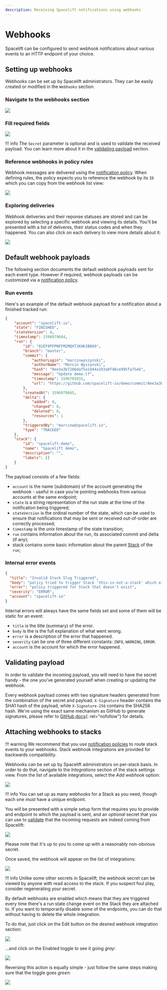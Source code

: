```yaml
---
description: Receiving Spacelift notifications using webhooks
---
```


# Webhooks

Spacelift can be configured to send webhook notifications about various events to an HTTP endpoint of your choice.

## Setting up webhooks

Webhooks can be set up by Spacelift administrators. They can be easily created or modified in the `Webhooks` section.

### Navigate to the webhooks section

![](<../assets/screenshots/named-hooks-nav.png>)

### Fill required fields

![](<../assets/screenshots/named-hooks1.png>)

!!! info
    The `Secret` parameter is optional and is used to validate the received payload.
    You can learn more about it in the [validating payload](webhooks.md#validating-payload) section.

### Reference webhooks in policy rules

Webhook messages are delivered using the [notification policy](../concepts/policy/notification-policy.md).
When defining rules, the policy expects you to reference the webhook by its `ID` which you
can copy from the webhook list view:

![](<../assets/screenshots/named-hooks2.png>)

### Exploring deliveries

Webhook deliveries and their reponse statuses are stored and can be explored by selecting a specific webhook
and viewing its details. You'll be presented with a list of deliveres, their status codes and when they happened.
You can also click on each delivery to view more details about it:

![](<../assets/screenshots/named-hooks3.png>)

## Default webhook payloads

The following section documents the default webhook payloads sent for each event type. However if required, webhook payloads can be customized via a [notification policy](../concepts/policy/notification-policy.md).

### Run events

Here's an example of the default webhook payload for a notification about a finished tracked run:

```json
{
    "account": "spacelift-io",
    "state": "FINISHED",
    "stateVersion": 4,
    "timestamp": 1596979684,
    "run": {
        "id": "01EF9PFPNFFM2MQXTJKHK1B869",
        "branch": "master",
        "commit": {
            "authorLogin": "marcinwyszynski",
            "authorName": "Marcin Wyszynski",
            "hash": "0ee3a3b7266daf5a1d44a193a0f48ce995fa75eb",
            "message": "Update demo.tf",
            "timestamp": 1596705932,
            "url": "https://github.com/spacelift-io/demo/commit/0ee3a3b7266daf5a1d44a193a0f48ce995fa75eb"
        },
        "createdAt": 1596979665,
        "delta": {
            "added": 0,
            "changed": 0,
            "deleted": 0,
            "resources": 1
        },
        "triggeredBy": "marcinw@spacelift.io",
        "type": "TRACKED"
    },
    "stack": {
        "id": "spacelift-demo",
        "name": "Spacelift demo",
        "description": "",
        "labels": []
    }
}
```

The payload consists of a few fields:

- `account` is the name (subdomain) of the account generating the webhook - useful in case you're pointing webhooks from various accounts at the same endpoint;
- `state` is a string representation of the run state at the time of the notification being triggered;
- `stateVersion` is the ordinal number of the state, which can be used to ensure that notifications that may be sent or received out-of-order are correctly processed;
- `timestamp` is the unix timestamp of the state transition;
- `run` contains information about the run, its associated commit and delta (if any);
- stack contains some basic information about the parent [Stack](../concepts/stack/README.md) of the `run`;

### Internal error events

```json
{
  "title": "Invalid Stack Slug Triggered",
  "body": "policy tried to trigger Stack 'this-is-not-a-stack' which either doesn't exist or this policy doesn't have access to",
  "error": "policy triggered for Stack that doesn't exist",
  "severity": "ERROR",
  "account": "spacelift-io"
}
```

Internal errors will always have the same fields set and some of them will be static for an event:

- `title` is the title (summary) of the error.
- `body` is the is the full explanation of what went wrong.
- `error` is a description of the error that happened.
- `severity` can be one of three different constants: `INFO`, `WARNING`, `ERROR`.
- `account` is the account for which the error happened.

## Validating payload

In order to validate the incoming payload, you will need to have the secret handy - the one you've generated yourself when creating or updating the webhook.

Every webhook payload comes with two signature headers generated from the combination of the secret and payload. `X-Signature` header contains the SHA1 hash of the payload, while `X-Signature-256` contains the SHA256 hash. We're using the exact same mechanism as GitHub to generate signatures, please refer to [GitHub docs](https://docs.github.com/en/developers/webhooks-and-events/webhooks/securing-your-webhooks#validating-payloads-from-github){: rel="nofollow"} for details.

## Attaching webhooks to stacks

!!! warning
    We recommend that you use [notification policies](../concepts/policy/notification-policy.md) to
    route stack events to your webhooks. Stack webhook integrations are provided for backwards compatibility.

Webhooks can be set up by Spacelift administrators on per-stack basis. In order to do that, navigate to the _Integrations_ section of the stack settings view. From the list of available integrations, select the _Add webhook_ option:

![](../assets/screenshots/Mouse_Highlight_Overlay_and_Edit_stack_·_Spacelift_demo.png)

!!! info
    You can set up as many webhooks for a Stack as you need, though each one _must_ have a unique endpoint.

You will be presented with a simple setup form that requires you to provide and endpoint to which the payload is sent, and an _optional_ secret that you can use to [validate](webhooks.md#validating-payload) that the incoming requests are indeed coming from Spacelift:

![](<../assets/screenshots/Mouse_Highlight_Overlay_and_Edit_stack_·_Spacelift_demo (1).png>)

Please note that it's up to you to come up with a reasonably non-obvious secret.

Once saved, the webhook will appear on the list of integrations:

![](../assets/screenshots/Mouse_Highlight_Overlay.png)

!!! info
    Unlike some other secrets in Spacelift, the webhook secret can be viewed by anyone with read access to the stack. If you suspect foul play, consider regenerating your secret.

By default webhooks are enabled which means that they are triggered every time there's a run state change event on the Stack they are attached to. If you want to temporarily disable some of the endpoints, you can do that without having to delete the whole integration.

To do that, just click on the Edit button on the desired webhook integration section:

![](<../assets/screenshots/Mouse_Highlight_Overlay (1).png>)

...and click on the Enabled toggle to see it going _gray_:

![](<../assets/screenshots/Mouse_Highlight_Overlay (2).png>)

Reversing this action is equally simple - just follow the same steps making sure that the toggle goes _green_:

![](<../assets/screenshots/Mouse_Highlight_Overlay (3).png>)
